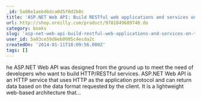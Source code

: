 ```yaml
---
_id: 5a88e1aebd6dca0d5f0d2b0c
title: 'ASP.NET Web API: Build RESTful web applications and services on the .NET framework'
url: http://shop.oreilly.com/product/9781849689748.do
category: books
slug: 'asp-net-web-api-build-restful-web-applications-and-services-on-the-net-framework'
user_id: 5a83ce59d6eb0005c4ecda2c
createdOn: '2014-01-11T18:09:56.000Z'
tags: []
---
```


he ASP.NET Web API was designed from the ground up to meet the need of developers who want to build HTTP/RESTful services. ASP.NET Web API is an HTTP service that uses HTTP as the application protocol and can return data based on the data format requested by the client. It is a lightweight web-based architecture that...
